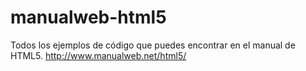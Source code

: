 # manualweb-html5
Todos los ejemplos de código que puedes encontrar en el manual de HTML5. http://www.manualweb.net/html5/

